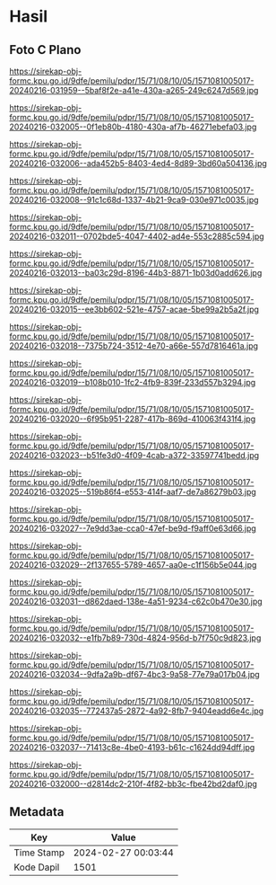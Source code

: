 # Hasil

## Foto C Plano

https://sirekap-obj-formc.kpu.go.id/9dfe/pemilu/pdpr/15/71/08/10/05/1571081005017-20240216-031959--5baf8f2e-a41e-430a-a265-249c6247d569.jpg

https://sirekap-obj-formc.kpu.go.id/9dfe/pemilu/pdpr/15/71/08/10/05/1571081005017-20240216-032005--0f1eb80b-4180-430a-af7b-46271ebefa03.jpg

https://sirekap-obj-formc.kpu.go.id/9dfe/pemilu/pdpr/15/71/08/10/05/1571081005017-20240216-032006--ada452b5-8403-4ed4-8d89-3bd60a504136.jpg

https://sirekap-obj-formc.kpu.go.id/9dfe/pemilu/pdpr/15/71/08/10/05/1571081005017-20240216-032008--91c1c68d-1337-4b21-9ca9-030e971c0035.jpg

https://sirekap-obj-formc.kpu.go.id/9dfe/pemilu/pdpr/15/71/08/10/05/1571081005017-20240216-032011--0702bde5-4047-4402-ad4e-553c2885c594.jpg

https://sirekap-obj-formc.kpu.go.id/9dfe/pemilu/pdpr/15/71/08/10/05/1571081005017-20240216-032013--ba03c29d-8196-44b3-8871-1b03d0add626.jpg

https://sirekap-obj-formc.kpu.go.id/9dfe/pemilu/pdpr/15/71/08/10/05/1571081005017-20240216-032015--ee3bb602-521e-4757-acae-5be99a2b5a2f.jpg

https://sirekap-obj-formc.kpu.go.id/9dfe/pemilu/pdpr/15/71/08/10/05/1571081005017-20240216-032018--7375b724-3512-4e70-a66e-557d7816461a.jpg

https://sirekap-obj-formc.kpu.go.id/9dfe/pemilu/pdpr/15/71/08/10/05/1571081005017-20240216-032019--b108b010-1fc2-4fb9-839f-233d557b3294.jpg

https://sirekap-obj-formc.kpu.go.id/9dfe/pemilu/pdpr/15/71/08/10/05/1571081005017-20240216-032020--6f95b951-2287-417b-869d-410063f431f4.jpg

https://sirekap-obj-formc.kpu.go.id/9dfe/pemilu/pdpr/15/71/08/10/05/1571081005017-20240216-032023--b51fe3d0-4f09-4cab-a372-33597741bedd.jpg

https://sirekap-obj-formc.kpu.go.id/9dfe/pemilu/pdpr/15/71/08/10/05/1571081005017-20240216-032025--519b86f4-e553-414f-aaf7-de7a86279b03.jpg

https://sirekap-obj-formc.kpu.go.id/9dfe/pemilu/pdpr/15/71/08/10/05/1571081005017-20240216-032027--7e9dd3ae-cca0-47ef-be9d-f9aff0e63d66.jpg

https://sirekap-obj-formc.kpu.go.id/9dfe/pemilu/pdpr/15/71/08/10/05/1571081005017-20240216-032029--2f137655-5789-4657-aa0e-c1f156b5e044.jpg

https://sirekap-obj-formc.kpu.go.id/9dfe/pemilu/pdpr/15/71/08/10/05/1571081005017-20240216-032031--d862daed-138e-4a51-9234-c62c0b470e30.jpg

https://sirekap-obj-formc.kpu.go.id/9dfe/pemilu/pdpr/15/71/08/10/05/1571081005017-20240216-032032--e1fb7b89-730d-4824-956d-b7f750c9d823.jpg

https://sirekap-obj-formc.kpu.go.id/9dfe/pemilu/pdpr/15/71/08/10/05/1571081005017-20240216-032034--9dfa2a9b-df67-4bc3-9a58-77e79a017b04.jpg

https://sirekap-obj-formc.kpu.go.id/9dfe/pemilu/pdpr/15/71/08/10/05/1571081005017-20240216-032035--772437a5-2872-4a92-8fb7-9404eadd6e4c.jpg

https://sirekap-obj-formc.kpu.go.id/9dfe/pemilu/pdpr/15/71/08/10/05/1571081005017-20240216-032037--71413c8e-4be0-4193-b61c-c1624dd94dff.jpg

https://sirekap-obj-formc.kpu.go.id/9dfe/pemilu/pdpr/15/71/08/10/05/1571081005017-20240216-032000--d2814dc2-210f-4f82-bb3c-fbe42bd2daf0.jpg


## Metadata

| Key        | Value               |
| ---------- | ------------------- |
| Time Stamp | 2024-02-27 00:03:44 |
| Kode Dapil | 1501                |



